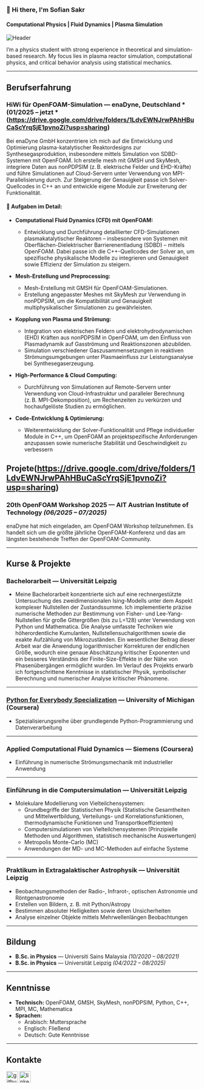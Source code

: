 ### 👋 Hi there, I'm Sofian Sakr  
#### Computational Physics | Fluid Dynamics | Plasma Simulation  

![Header](https://media.licdn.com/dms/image/v2/C5616AQGu9rvOmLF3kQ/profile-displaybackgroundimage-shrink_350_1400/0/1645983583153?e=1739404800&v=beta&t=i5JY1pwFrfsvAHhTY5NNnYA9YIQivd8HLRab7Tu5OZg)

I’m a physics student with strong experience in theoretical and simulation-based research. My focus lies in plasma reactor simulation, computational physics, and critical behavior analysis using statistical mechanics.

---

## Berufserfahrung

### HiWi für OpenFOAM-Simulation — enaDyne, Deutschland *(01/2025 – jetzt *(https://drive.google.com/drive/folders/1LdvEWNJrwPAhHBuCaScYrqSjE1pvnoZi?usp=sharing)
Bei enaDyne GmbH konzentriere ich mich auf die Entwicklung und Optimierung plasma-katalytischer Reaktordesigns zur Synthesegasproduktion, insbesondere mittels Simulation von SDBD-Systemen mit OpenFOAM. Ich erstelle mesh mit GMSH und SkyMesh, integriere Daten aus nonPDPSIM (z. B. elektrische Felder und EHD-Kräfte) und führe Simulationen auf Cloud-Servern unter Verwendung von MPI-Parallelisierung durch. Zur Steigerung der Genauigkeit passe ich Solver-Quellcodes in C++ an und entwickle eigene Module zur Erweiterung der Funktionalität.

#### 🔧 Aufgaben im Detail:

- **Computational Fluid Dynamics (CFD) mit OpenFOAM:**  
  - Entwicklung und Durchführung detaillierter CFD-Simulationen plasmakatalytischer Reaktoren – insbesondere von Systemen mit Oberflächen-Dielektrischer Barrierenentladung (SDBD) – mittels OpenFOAM. Dabei passe ich die C++-Quellcodes der Solver an, um spezifische physikalische Modelle zu integrieren und Genauigkeit sowie Effizienz der Simulation zu steigern.

- **Mesh-Erstellung und Preprocessing:**  
  - Mesh-Erstellung mit GMSH für OpenFOAM-Simulationen.
  - Erstellung angepasster Meshes mit SkyMesh zur Verwendung in nonPDPSIM, um die Kompatibilität und Genauigkeit multiphysikalischer Simulationen zu gewährleisten.

- **Kopplung von Plasma und Strömung:**  
  - Integration von elektrischen Feldern und elektrohydrodynamischen (EHD) Kräften aus nonPDPSIM in OpenFOAM, um den Einfluss von Plasmadynamik auf Gasströmung und Reaktionszonen abzubilden.  
  - Simulation verschiedener Gaszusammensetzungen in reaktiven Strömungsumgebungen unter Plasmaeinfluss zur Leistungsanalyse bei Synthesegaserzeugung.  

- **High-Performance & Cloud Computing:**  
  - Durchführung von Simulationen auf Remote-Servern unter Verwendung von Cloud-Infrastruktur und paralleler Berechnung (z. B. MPI-Dekomposition), um Rechenzeiten zu verkürzen und hochaufgelöste Studien zu ermöglichen.

- **Code-Entwicklung & Optimierung:**  
  - Weiterentwicklung der Solver-Funktionalität und Pflege individueller Module in C++, um OpenFOAM an projektspezifische Anforderungen anzupassen sowie numerische Stabilität und Geschwindigkeit zu verbessern

Projete(https://drive.google.com/drive/folders/1LdvEWNJrwPAhHBuCaScYrqSjE1pvnoZi?usp=sharing)
---

### 20th OpenFOAM Workshop 2025 — AIT Austrian Institute of Technology *(06/2025 – 07/2025)*  
enaDyne hat mich eingeladen, am OpenFOAM Workshop teilzunehmen. Es handelt sich um die größte jährliche OpenFOAM-Konferenz und das am längsten bestehende Treffen der OpenFOAM-Community.

---

## Kurse & Projekte

### Bachelorarbeit — Universität Leipzig  
- Meine Bachelorarbeit konzentrierte sich auf eine rechnergestützte Untersuchung des zweidimensionalen Ising-Modells unter dem Aspekt komplexer Nullstellen der Zustandssumme. Ich implementierte präzise numerische Methoden zur Bestimmung von Fisher- und Lee-Yang-Nullstellen für große Gittergrößen (bis zu L=128) unter Verwendung von Python und Mathematica. Die Analyse umfasste Techniken wie höherordentliche Kumulanten, Nullstellensuchalgorithmen sowie die exakte Aufzählung von Mikrozuständen. Ein wesentlicher Beitrag dieser Arbeit war die Anwendung logarithmischer Korrekturen der endlichen Größe, wodurch eine genaue Abschätzung kritischer Exponenten und ein besseres Verständnis der Finite-Size-Effekte in der Nähe von Phasenübergängen ermöglicht wurden. Im Verlauf des Projekts erwarb ich fortgeschrittene Kenntnisse in statistischer Physik, symbolischer Berechnung und numerischer Analyse kritischer Phänomene.

---

### [Python for Everybody Specialization](https://www.coursera.org/account/accomplishments/certificate/8KF2YPJ78WJP) — University of Michigan (Coursera)  
- Spezialisierungsreihe über grundlegende Python-Programmierung und Datenverarbeitung  

---

### Applied Computational Fluid Dynamics — Siemens (Coursera)  
- Einführung in numerische Strömungsmechanik mit industrieller Anwendung  

---

### Einführung in die Computersimulation — Universität Leipzig  
- Molekulare Modellierung von Vielteilchensystemen:
  - Grundbegriffe der Statistischen Physik (Statistische Gesamtheiten und
  Mittelwertbildung, Verteilungs- und Korrelationsfunktionen, thermodynamische Funktionen und Transportkoeffizienten)
  - Computersimulationen von Vielteilchensystemen (Prinzipielle Methoden und Algorithmen, statistisch mechanische Auswertungen)
  - Metropolis Monte-Carlo (MC)
  - Anwendungen der MD- und MC-Methoden auf einfache Systeme  

---

### Praktikum in Extragalaktischer Astrophysik — Universität Leipzig  
- Beobachtungsmethoden der Radio-, Infrarot-, optischen Astronomie und Röntgenastronomie
- Erstellen von Bildern, z. B. mit Python/Astropy
- Bestimmen absoluter Helligkeiten sowie deren Unsicherheiten
- Analyse einzelner Objekte mittels Mehrwellenlängen Beobachtungen

---

## Bildung

- **B.Sc. in Physics** — Universiti Sains Malaysia *(10/2020 – 08/2021)*  
- **B.Sc. in Physics** — Universität Leipzig *(04/2022 – 08/2025)*  

---

## Kenntnisse

- **Technisch:** OpenFOAM, GMSH, SkyMesh, nonPDPSIM, Python, C++, MPI, MC, Mathematica  
- **Sprachen:**  
  - Arabisch: Muttersprache  
  - Englisch: Fließend  
  - Deutsch: Gute Kenntnisse  

---

## Kontakte

[<img src='https://cdn.jsdelivr.net/npm/simple-icons@3.0.1/icons/github.svg' alt='github' height='30'>](https://github.com/SofianSakr)
[<img src='https://cdn.jsdelivr.net/npm/simple-icons@3.0.1/icons/linkedin.svg' alt='linkedin' height='30'>](https://www.linkedin.com/in/sofian-sakr-767a13149/)
